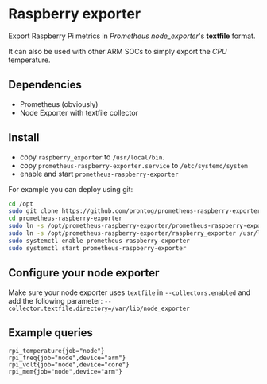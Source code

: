 # Raspberry exporter

Export Raspberry Pi metrics in *Prometheus* *node_exporter*'s **textfile** format.

It can also be used with other ARM SOCs to simply export the *CPU* temperature.

## Dependencies

 * Prometheus (obviously)
 * Node Exporter with textfile collector

## Install

- copy `raspberry_exporter` to `/usr/local/bin`.
- copy `prometheus-raspberry-exporter.service` to `/etc/systemd/system`
- enable and start `prometheus-raspberry-exporter`

For example you can deploy using git:

``` bash
cd /opt
sudo git clone https://github.com/prontog/prometheus-raspberry-exporter
cd prometheus-raspberry-exporter
sudo ln -s /opt/prometheus-raspberry-exporter/prometheus-raspberry-exporter.service /etc/systemd/system
sudo ln -s /opt/prometheus-raspberry-exporter/raspberry_exporter /usr/local/bin
sudo systemctl enable prometheus-raspberry-exporter
sudo systemctl start prometheus-raspberry-exporter
```

## Configure your node exporter

Make sure your node exporter uses `textfile` in `--collectors.enabled` and add the following parameter: `--collector.textfile.directory=/var/lib/node_exporter`

## Example queries

```
rpi_temperature{job="node"}
rpi_freq{job="node",device="arm"}
rpi_volt{job="node",device="core"}
rpi_mem{job="node",device="arm"}
```
